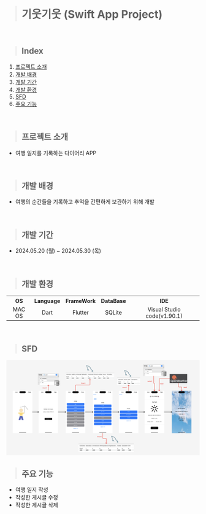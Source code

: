 > # 기웃기웃 (Swift App Project)

<br>

> ## Index
1. [프로젝트 소개](#프로젝트-소개)
2. [개발 배경](#개발-배경)
3. [개발 기간](#개발-기간)
4. [개발 환경](#개발-환경)
5. [SFD](#SFD)
6. [주요 기능](#주요-기능)

<br>

> ## 프로젝트 소개
- 여행 일지를 기록하는 다이어리 APP

<br>

> ## 개발 배경
- 여행의 순간들을 기록하고 추억을 간편하게 보관하기 위해 개발

<br>

> ## 개발 기간
- 2024.05.20 (월) ~ 2024.05.30 (목)

<br>

> ## 개발 환경
<table>
  <tr>
    <th align="center">OS</th>
    <th align="center">Language</th>
    <th align="center">FrameWork</th>
    <th align="center">DataBase</th>
    <th align="center">IDE</th>
  </tr>
  <tr>
    <td align="center">MAC OS</td>
    <td align="center">Dart</td>
    <td align="center">Flutter</td>
    <td align="center">SQLite</td>
    <td align="center">Visual Studio code(v1.90.1)</td>
  </tr>
</table>

<br>

> ## SFD
<img width="600" alt="스크린샷 2024-06-18 오후 6 00 58" src="https://github.com/kimsor1/weather/blob/main/Project/Project/Assets.xcassets/sfd.imageset/sfd.png">

<br>

> ## 주요 기능
- 여행 일지 작성
- 작성한 게시글 수정
- 작성한 게시글 삭제
